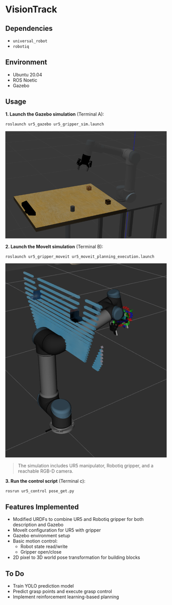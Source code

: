 
# VisionTrack

## Dependencies
- `universal_robot`
- `robotiq`

## Environment
- Ubuntu 20.04  
- ROS Noetic  
- Gazebo

## Usage

**1. Launch the Gazebo simulation** (Terminal A):
```bash
roslaunch ur5_gazebo ur5_gripper_sim.launch
```
![Gazebo Simulation](./doc/image.png)

**2. Launch the MoveIt simulation** (Terminal B):
```bash
roslaunch ur5_gripper_moveit ur5_moveit_planning_execution.launch
```
![MoveIt Planning](./doc/moveit.png)

> The simulation includes UR5 manipulator, Robotiq gripper, and a reachable RGB-D camera.

**3. Run the control script** (Terminal c):
```bash
rosrun ur5_control pose_get.py
```
## Features Implemented
- Modified URDFs to combine UR5 and Robotiq gripper for both description and Gazebo
- MoveIt configuration for UR5 with gripper
- Gazebo environment setup
- Basic motion control:
  - Robot state read/write
  - Gripper open/close
- 2D pixel to 3D world pose transformation for building blocks

## To Do
- Train YOLO prediction model
- Predict grasp points and execute grasp control
- Implement reinforcement learning-based planning
